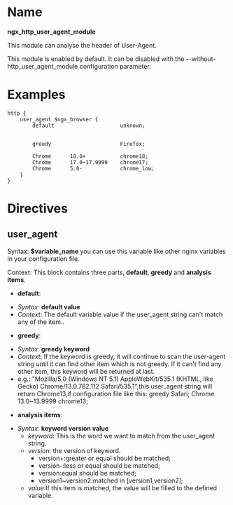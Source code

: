 # Name #

**ngx\_http\_user\_agent\_module**

This module can analyse the header of User-Agent.

This module is enabled by default. It can be disabled with the --without-http_user_agent_module configuration parameter.

# Examples #

	http {
		user_agent $ngx_browser {
			default                     unknown;


			greedy                      Firefox;

			Chrome      18.0+           chrome18;
			Chrome      17.0~17.9999    chrome17;
			Chrome      5.0-            chrome_low;
		}
	}

# Directives #

## user_agent ##

Syntax: **$variable_name** you can use this variable like other nginx variables in your configuration file.

Context: This block contains three parts, **default**, **greedy** and **analysis items**.

* **default**:
 - *Syntax*: **default   value**
 - *Context*: The default variable value if the user_agent string can\'t match any of the item..

 * **greedy**:
  - *Syntax*: **greedy   keyword**
  - *Context*: If the keyword is greedy, it will continue to scan the user-agent string until it can find other item which is not greedy. If it can\'t find any other item, this keyword will be returned at last.
  - e.g.: "Mozilla/5.0 (Windows NT 5.1) AppleWebKit/535.1 (KHTML, like Gecko) Chrome/13.0.782.112 Safari/535.1",this user_agent string will return Chrome13,if configuration file like this:
	greedy                  Safari;
	Chrome  13.0~13.9999    chrome13;

* **analysis items**:
 - *Syntax*: **keyword version value**
   - *keyword*: This is the word we want to match from the user_agent string.
   - *version*: the version of keyword.
     - version\+:greater or equal should be matched;
	 - version\-:less or equal should be matched;
	 - version:equal should be matched;
	 - version1~version2:matched in [version1,version2];
   - *value*:If this item is matched, the value will be filled to the defined variable.
